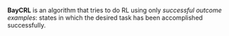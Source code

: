 **BayCRL** is an algorithm that tries to do RL using only _successful outcome examples_: states in which the desired task has been accomplished successfully.